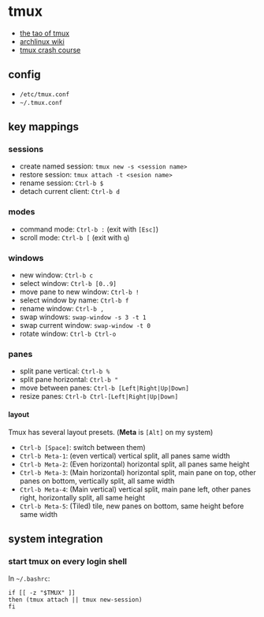 tmux
====

*   [the tao of tmux](http://tmuxp.readthedocs.org/en/latest/about_tmux.html)
*   [archlinux wiki](https://wiki.archlinux.org/index.php/tmux)
*   [tmux crash course](http://robots.thoughtbot.com/a-tmux-crash-course)

config
------

*   `/etc/tmux.conf`
*   `~/.tmux.conf`

key mappings
------------

### sessions

*   create named session: `tmux new -s <session name>`
*   restore session: `tmux attach -t <sesion name>`
*   rename session: `Ctrl-b $`
*   detach current client: `Ctrl-b d`

### modes

*   command mode: `Ctrl-b :` (exit with `[Esc]`)
*   scroll mode: `Ctrl-b [` (exit with `q`)

### windows

*   new window: `Ctrl-b c`
*   select window: `Ctrl-b [0..9]`
*   move pane to new window: `Ctrl-b !`
*   select window by name: `Ctrl-b f`
*   rename window: `Ctrl-b ,`
*   swap windows: `swap-window -s 3 -t 1`
*   swap current window: `swap-window -t 0`
*   rotate window: `Ctrl-b Ctrl-o`

### panes

*   split pane vertical: `Ctrl-b %`
*   split pane horizontal: `Ctrl-b "`
*   move between panes: `Ctrl-b [Left|Right|Up|Down]`
*   resize panes: `Ctrl-b Ctrl-[Left|Right|Up|Down]`

#### layout

Tmux has several layout presets. (**Meta** is `[Alt]` on my system)

*   `Ctrl-b [Space]`: switch between them)
*   `Ctrl-b Meta-1`: (even vertical) vertical split, all panes same width
*   `Ctrl-b Meta-2`: (Even horizontal) horizontal split, all panes same height
*   `Ctrl-b Meta-3`: (Main horizontal) horizontal split, main pane on top,
    other panes on bottom, vertically split, all same width
*   `Ctrl-b Meta-4`: (Main vertical) vertical split, main pane left, other
    panes right, horizontally split, all same height
*   `Ctrl-b Meta-5`: (Tiled) tile, new panes on bottom, same height before
    same width

system integration
------------------

### start tmux on every login shell

In `~/.bashrc`:

```
if [[ -z "$TMUX" ]]
then (tmux attach || tmux new-session)
fi
```
